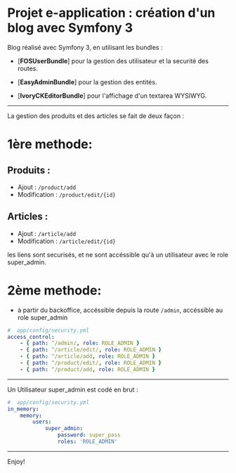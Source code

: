Projet e-application : création d'un blog avec Symfony 3
========================

Blog réalisé avec Symfony 3, en utilisant les bundles :

  * [**FOSUserBundle**] pour la gestion des utilisateur et la securité des routes.

  * [**EasyAdminBundle**] pour la gestion des entités.

  * [**IvoryCKEditorBundle**] pour l'affichage d'un textarea WYSIWYG.

-----------------------------

La gestion des produits et des articles se fait de deux façon :

# 1ère methode:

## Produits :

  * Ajout : `/product/add`
  * Modification : `/product/edit/{id}`

## Articles :

  * Ajout : `/article/add`
  * Modification : `/article/edit/{id}`

les liens sont securisés, et ne sont accéssible qu'à un utilisateur avec le role super_admin.

# 2ème methode:

 * à partir du backoffice, accéssible depuis la route `/admin`, accéssible au role super_admin


 ```yml
 #  app/config/security.yml
 access_control:
     - { path: ^/admin/, role: ROLE_ADMIN }
     - { path: ^/article/edit/, role: ROLE_ADMIN }
     - { path: ^/article/add, role: ROLE_ADMIN }
     - { path: ^/product/edit/, role: ROLE_ADMIN }
     - { path: ^/product/add, role: ROLE_ADMIN }

 ```

 -----------------------------

 Un Utilisateur super_admin est codé en brut :

 ```yml
 #  app/config/security.yml
 in_memory:
     memory:
         users:
             super_admin:
                 password: super_pass
                 roles: 'ROLE_ADMIN'
 ```
 -----------------------------

 Enjoy!
